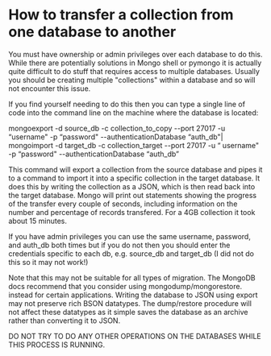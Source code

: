 # How to transfer a collection from one database to another
You must have ownership or admin privileges over each database to do this. While there are potentially solutions in 
Mongo shell or pymongo it is actually quite difficult to do stuff that requires access to multiple databases.
Usually you should be creating multiple "collections" within a database and so will not encounter this issue.

If you find yourself needing to do this then you can type a single line of code into the command line on the machine where
the database is located:

mongoexport -d source_db -c collection_to_copy --port 27017 -u “username" -p “password"  --authenticationDatabase “auth_db"|
mongoimport -d target_db -c collection_target --port 27017 -u “ username" -p “password"  --authenticationDatabase “auth_db”

This command will export a collection from the source database and pipes it to a command to import it into a specific 
collection in the target database. It does this by writing the collection as a JSON, which is then read back into the target
database. Mongo will print out statements showing the progress of the transfer every couple 
of seconds, including information on the number and percentage of records transfered. For a 4GB collection it took 
about 15 minutes. 

If you have admin privileges you can use the same username, password, and auth_db both times but if you do not then you should
enter the credentials specific to each db, e.g. source_db and target_db (I did not do this so it may not work!)

Note that this may not be suitable for all types of migration. The MongoDB docs recommend that you consider using mongodump/mongorestore.
instead for certain applications. Writing the database to JSON using export may not preserve rich BSON datatypes. The dump/restore
 procedure will not affect these datatypes as it simple saves the database as an archive rather than converting it to JSON.


DO NOT TRY TO DO ANY OTHER OPERATIONS ON THE DATABASES WHILE THIS PROCESS IS RUNNING.


